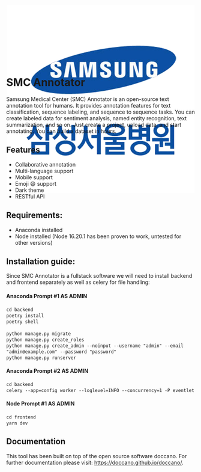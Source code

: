 <div align="center" style="height:150px; width=200px">
  <img src="https://github.com/javiagu13/SMC-Annotator/blob/main/frontend/assets/icon.png">
</div>

# SMC Annotator

Samsung Medical Center (SMC) Annotator is an open-source text annotation tool for humans. It provides annotation features for text classification, sequence labeling, and sequence to sequence tasks. You can create labeled data for sentiment analysis, named entity recognition, text summarization, and so on. Just create a project, upload data, and start annotating. You can build a dataset in hours.

## Features

- Collaborative annotation
- Multi-language support
- Mobile support
- Emoji :smile: support
- Dark theme
- RESTful API

## Requirements:

- Anaconda installed
- Node installed (Node 16.20.1 has been proven to work, untested for other versions)

## Installation guide:

Since SMC Annotator is a fullstack software we will need to install backend and frontend separately as well as celery for file handling:

#### Anaconda Prompt #1 AS ADMIN
```
cd backend
poetry install
poetry shell

python manage.py migrate
python manage.py create_roles
python manage.py create_admin --noinput --username "admin" --email "admin@example.com" --password "password"
python manage.py runserver
```

#### Anaconda Prompt #2 AS ADMIN
```
cd backend 
celery --app=config worker --loglevel=INFO --concurrency=1 -P eventlet
```

#### Node Prompt #1 AS ADMIN
```
cd frontend
yarn dev
```


## Documentation
This tool has been built on top of the open source software doccano. For further documentation please visit:
<https://doccano.github.io/doccano/>.